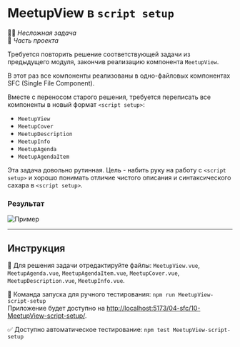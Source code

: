 # MeetupView в `script setup`

👶🏻 _Несложная задача_\
💼 _Часть проекта_

<!--start_statement-->

Требуется повторить решение соответствующей задачи из предыдущего модуля, закончив реализацию компонента `MeetupView`.

В этот раз все компоненты реализованы в одно-файловых компонентах SFC (Single File Component).

Вместе с переносом старого решения, требуется переписать все компоненты в новый формат `<script setup>`:

- `MeetupView`
- `MeetupCover`
- `MeetupDescription`
- `MeetupInfo`
- `MeetupAgenda`
- `MeetupAgendaItem`

Эта задача довольно рутинная. Цель - набить руку на работу с `<script setup>` и хорошо понимать отличие чистого
описания и синтаксического сахара в `<script setup>`.

### Результат

<img src="https://i.imgur.com/IFoy5Z3.png" alt="Пример" />

<!--end_statement-->

---

## Инструкция

📝 Для решения задачи отредактируйте файлы: `MeetupView.vue`, `MeetupAgenda.vue`, `MeetupAgendaItem.vue`, 
`MeetupCover.vue`, `MeetupDescription.vue`, `MeetupInfo.vue`.

🚀 Команда запуска для ручного тестирования: `npm run MeetupView-script-setup`\
Приложение будет доступно
на [http://localhost:5173/04-sfc/10-MeetupView-script-setup/](http://localhost:5173/04-sfc/10-MeetupView-script-setup/).

✅ Доступно автоматическое тестирование: `npm test MeetupView-script-setup`
